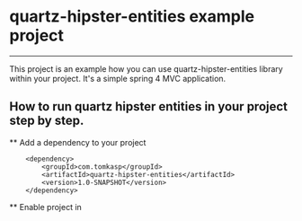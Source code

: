 # quartz-hipster-entities example project

------------------------------------------------------

This project is an example how you can use quartz-hipster-entities library within your project. 
It's a simple spring 4 MVC application. 

## How to run quartz hipster entities in your project step by step. 

** Add a dependency to your project

        <dependency>
            <groupId>com.tomkasp</groupId>
            <artifactId>quartz-hipster-entities</artifactId>
            <version>1.0-SNAPSHOT</version>
        </dependency>
        
** Enable project in 
